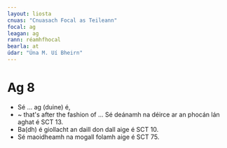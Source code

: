 ```yaml
---
layout: liosta
cnuas: "Cnuasach Focal as Teileann"
focal: ag
leagan: ag
rann: réamhfhocal
bearla: at
údar: "Úna M. Uí Bheirn"
---
```


# Ag 8

* Sé ... ag (duine) é,
* ~ that's after the fashion of ...
Sé deánamh na déirce ar an phocán lán aghat é SCT 13.
* Ba(dh) é giollacht an daill don dall aige é SCT 10.
* Sé maoidheamh na mogall folamh aige é SCT 75.
